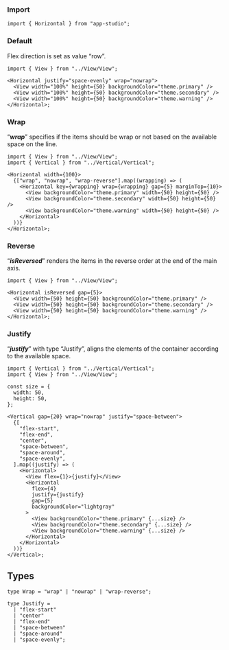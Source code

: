 ### **Import**

```tsx static
import { Horizontal } from "app-studio";
```

### **Default**

Flex direction is set as value “row”.

```tsx
import { View } from "../View/View";

<Horizontal justify="space-evenly" wrap="nowrap">
  <View width="100%" height={50} backgroundColor="theme.primary" />
  <View width="100%" height={50} backgroundColor="theme.secondary" />
  <View width="100%" height={50} backgroundColor="theme.warning" />
</Horizontal>;
```

### **Wrap**

“**_wrap_**” specifies if the items should be wrap or not based on the available space on the line.

```tsx
import { View } from "../View/View";
import { Vertical } from "../Vertical/Vertical";

<Horizontal width={100}>
  {["wrap", "nowrap", "wrap-reverse"].map((wrapping) => (
    <Horizontal key={wrapping} wrap={wrapping} gap={5} marginTop={10}>
      <View backgroundColor="theme.primary" width={50} height={50} />
      <View backgroundColor="theme.secondary" width={50} height={50} />
      <View backgroundColor="theme.warning" width={50} height={50} />
    </Horizontal>
  ))}
</Horizontal>;
```

### **Reverse**

“**_isReversed_**” renders the items in the reverse order at the end of the main axis.

```tsx
import { View } from "../View/View";

<Horizontal isReversed gap={5}>
  <View width={50} height={50} backgroundColor="theme.primary" />
  <View width={50} height={50} backgroundColor="theme.secondary" />
  <View width={50} height={50} backgroundColor="theme.warning" />
</Horizontal>;
```

### **Justify**

“**_justify_**” with type “Justify”, aligns the elements of the container according to the available space.

```tsx
import { Vertical } from "../Vertical/Vertical";
import { View } from "../View/View";

const size = {
  width: 50,
  height: 50,
};

<Vertical gap={20} wrap="nowrap" justify="space-between">
  {[
    "flex-start",
    "flex-end",
    "center",
    "space-between",
    "space-around",
    "space-evenly",
  ].map((justify) => (
    <Horizontal>
      <View flex={1}>{justify}</View>
      <Horizontal
        flex={4}
        justify={justify}
        gap={5}
        backgroundColor="lightgray"
      >
        <View backgroundColor="theme.primary" {...size} />
        <View backgroundColor="theme.secondary" {...size} />
        <View backgroundColor="theme.warning" {...size} />
      </Horizontal>
    </Horizontal>
  ))}
</Vertical>;
```

## **Types**

```tsx static
type Wrap = "wrap" | "nowrap" | "wrap-reverse";
```

```tsx static
type Justify =
  | "flex-start"
  | "center"
  | "flex-end"
  | "space-between"
  | "space-around"
  | "space-evenly";
```
